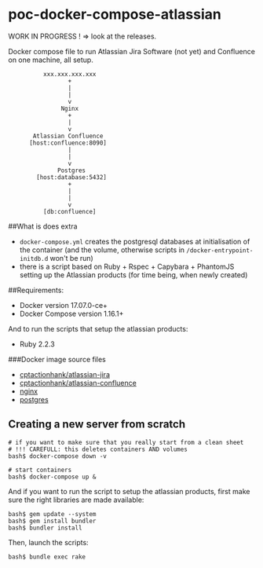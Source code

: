 # poc-docker-compose-atlassian

WORK IN PROGRESS ! => look at the releases.

Docker compose file to run Atlassian Jira Software (not yet) and Confluence on one machine, all setup.

```
          xxx.xxx.xxx.xxx
                 +
                 |
                 |
                 v
               Nginx
                 +
                 |
                 v
       Atlassian Confluence
      [host:confluence:8090]
                 |
                 |
                 v
              Postgres
        [host:database:5432]
                 +
                 |
                 |
                 v
          [db:confluence]
```

##What is does extra

- `docker-compose.yml` creates the postgresql databases at initialisation of the container (and the volume, otherwise scripts in 
`/docker-entrypoint-initdb.d` won't be run)
- there is a script based on Ruby + Rspec + Capybara + PhantomJS setting up the Atlassian products 
(for time being, when newly created)

##Requirements:

- Docker version 17.07.0-ce+
- Docker Compose version 1.16.1+

And to run the scripts that setup the atlassian products:
- Ruby 2.2.3

###Docker image source files

- [cptactionhank/atlassian-jira](https://hub.docker.com/r/cptactionhank/atlassian-jira/)
- [cptactionhank/atlassian-confluence](https://hub.docker.com/r/cptactionhank/atlassian-confluence/)
- [nginx](https://hub.docker.com/_/nginx/)
- [postgres](https://hub.docker.com/_/postgres/)

## Creating a new server from scratch

```
# if you want to make sure that you really start from a clean sheet 
# !!! CAREFULL: this deletes containers AND volumes
bash$ docker-compose down -v

# start containers
bash$ docker-compose up &
```
And if you want to run the script to setup the atlassian products, first make sure the right libraries are
made available:

```
bash$ gem update --system
bash$ gem install bundler
bash$ bundler install
```
Then, launch the scripts:
```
bash$ bundle exec rake
``` 


